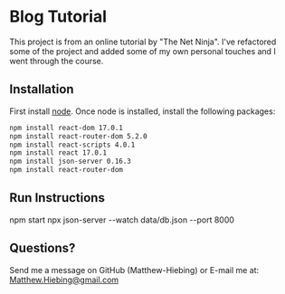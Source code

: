 # Blog Tutorial
This project is from an online tutorial by "The Net Ninja".  I've refactored some of the project and added some of my own personal touches and I went through the course.

## Installation
First install [node](https://nodejs.org/en/).  Once node is installed, install the following packages:

```bash
npm install react-dom 17.0.1
npm install react-router-dom 5.2.0
npm install react-scripts 4.0.1
npm install react 17.0.1
npm install json-server 0.16.3
npm install react-router-dom
```


## Run Instructions
npm start
npx json-server --watch data/db.json --port 8000

## Questions?
Send me a message on GitHub (Matthew-Hiebing) or E-mail me at: Matthew.Hiebing@gmail.com
